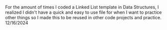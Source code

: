 For the amount of times I coded a Linked List template in Data Structures, I realized I didn't 
have a quick and easy to use file for when I want to practice other things so I made this 
to be reused in other code projects and practice. 12/16/2024
